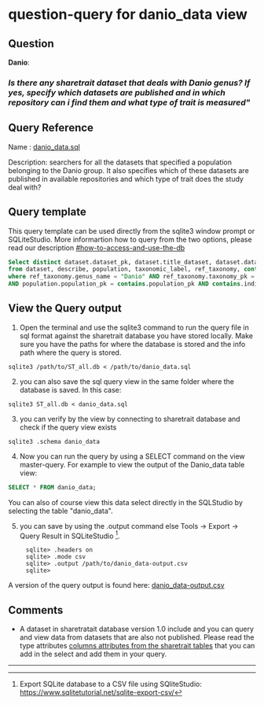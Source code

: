 # question-query for danio_data view

## Question

**Danio**:

### *Is there any sharetrait dataset that deals with Danio genus? If yes, specify which datasets are published and in which repository can i find them and what type of trait is measured"*

## Query Reference

Name : [danio_data.sql](https://github.com/ShareTraitProject/ShareTraitDatabase/blob/main/sharetrait-database-v1/db-queries/danio_data.sql)

Description: searchers for all the datasets that specified a population belonging to the Danio group. It also specifies which of these datasets are published in available repositories and which type of trait does the study deal with?

## Query template

This query template can be used directly from the sqlite3 window prompt or SQLiteStudio. More informartion how to query from the two options, please read our description [#how-to-access-and-use-the-db](https://github.com/ShareTraitProject/ShareTraitDatabase/edit/main/sharatrait-database-v1/db-export/README.md#how-to-access-and-use-the-db)

```sql
Select distinct dataset.dataset_pk, dataset.title_dataset, dataset.dataset_publisher, dataset.doi_dataset, dataset.year_publication, population.species_reported, measurement.trait_type
from dataset, describe, population, taxonomic_label, ref_taxonomy, contains, individual, measurement
where ref_taxonomy.genus_name = "Danio" AND ref_taxonomy.taxonomy_pk = taxonomic_label.taxonomy_pk AND taxonomic_label.population_pk = population.population_pk AND population.population_pk = describe.population_pk AND describe.dataset_pk = dataset.dataset_pk
AND population.population_pk = contains.population_pk AND contains.individual_pk = individual.individual_pk AND individual.individual_pk = measurement.individual_pk
```


## View the Query output

 1. Open the terminal and use the sqlite3 command to run the query file in sql format against the sharetrait database you have stored locally. Make sure you have the paths for where the database is stored and the info path where the query is stored.

```
sqlite3 /path/to/ST_all.db < /path/to/danio_data.sql
```

  2. you can also save the sql query view in the same folder where the database is saved. In this case:

```
sqlite3 ST_all.db < danio_data.sql
```

  3. you can verify by the view by connecting to sharetrait database and check if the query view exists

```
sqlite3 .schema danio_data
```

  4. Now you can run the query by using a SELECT command on the view master-query. For example to view the output of the Danio_data table view: 

```sql
SELECT * FROM danio_data;
```

You can also of course view this data select directly in the SQLStudio by selecting the table "danio_data".

  5. you can save by using the .output command else Tools -> Export -> Query Result in SQLiteStudio [^1].

 ```
      sqlite> .headers on
      sqlite> .mode csv
      sqlite> .output /path/to/danio_data-output.csv
      sqlite> 
 ```

A version of the query output is found here: [danio_data-output.csv](https://github.com/ShareTraitProject/ShareTraitDatabase/blob/main/sharatrait-database-v1/db-queries/danio_data-output.csv)
  
## Comments

- A dataset in sharetratait database version 1.0 include and you can query and view data from datasets that are also not published. Please read the type attributes [columns attributes from the sharetrait tables](https://github.com/ShareTraitProject/ShareTraitDatabase/blob/main/sharatrait-database-v1/db-documentation/ShareTrait-database-attributes-definition.csv) that you can add in the select and add them in your query. 
---

[^1]: Export SQLite database to a CSV file using SQliteStudio: https://www.sqlitetutorial.net/sqlite-export-csv/
